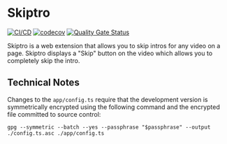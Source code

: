 # Skiptro

[![CI/CD](https://github.com/uioporqwerty/skiptro-web/actions/workflows/cicd.yaml/badge.svg?branch=main)](https://github.com/uioporqwerty/skiptro-web/actions/workflows/cicd.yaml)
[![codecov](https://codecov.io/gh/uioporqwerty/skiptro-web/branch/main/graph/badge.svg?token=oTxaR7SRh8)](https://codecov.io/gh/uioporqwerty/skiptro-web)
[![Quality Gate Status](https://sonarcloud.io/api/project_badges/measure?project=uioporqwerty_skiptro-web&metric=alert_status)](https://sonarcloud.io/summary/new_code?id=uioporqwerty_skiptro-web)

Skiptro is a web extension that allows you to skip intros for any video on a page. Skiptro displays a "Skip" button on the video which allows you to completely skip the intro.

## Technical Notes

Changes to the `app/config.ts` require that the development version is symmetrically encrypted using the following command and the encrypted file committed to source control:

`gpg --symmetric --batch --yes --passphrase "$passphrase" --output ./config.ts.asc ./app/config.ts`
